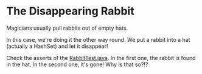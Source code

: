 # The Disappearing Rabbit

Magicians usually pull rabbits out of empty hats.

In this case, we're doing it the other way round. We put a rabbit into a hat (actually a HashSet) and let it disappear!

Check the asserts of the [RabbitTest.java](src/test/java/de/swa/magic/RabbitTest.java). In the first one, the rabbit is found in the hat. In the second one, it's gone! Why is that so?!?
